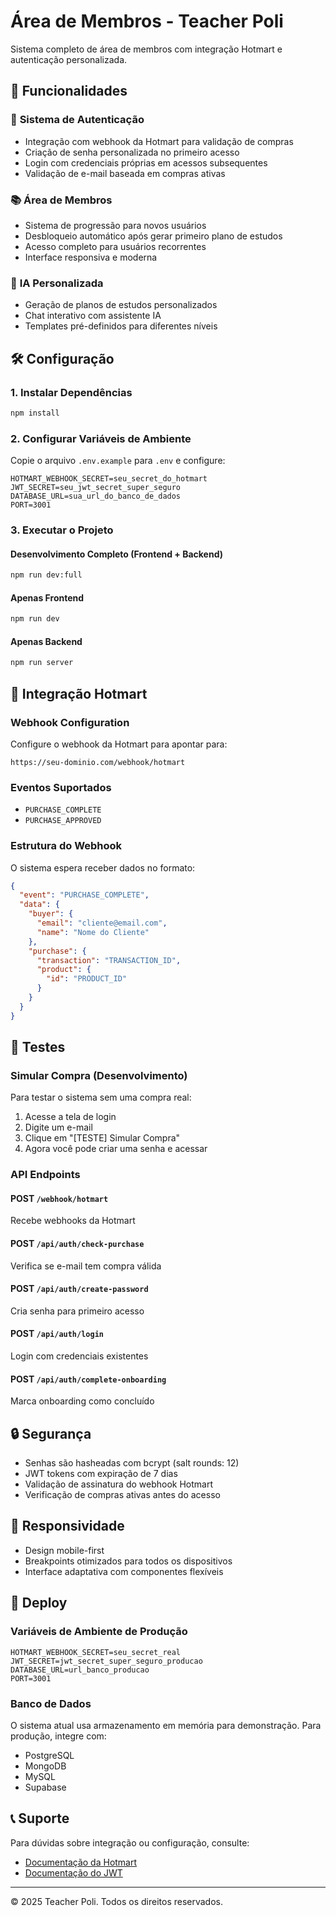# Área de Membros - Teacher Poli

Sistema completo de área de membros com integração Hotmart e autenticação personalizada.

## 🚀 Funcionalidades

### 🔐 **Sistema de Autenticação**
- Integração com webhook da Hotmart para validação de compras
- Criação de senha personalizada no primeiro acesso
- Login com credenciais próprias em acessos subsequentes
- Validação de e-mail baseada em compras ativas

### 📚 **Área de Membros**
- Sistema de progressão para novos usuários
- Desbloqueio automático após gerar primeiro plano de estudos
- Acesso completo para usuários recorrentes
- Interface responsiva e moderna

### 🤖 **IA Personalizada**
- Geração de planos de estudos personalizados
- Chat interativo com assistente IA
- Templates pré-definidos para diferentes níveis

## 🛠️ Configuração

### 1. Instalar Dependências
```bash
npm install
```

### 2. Configurar Variáveis de Ambiente
Copie o arquivo `.env.example` para `.env` e configure:

```env
HOTMART_WEBHOOK_SECRET=seu_secret_do_hotmart
JWT_SECRET=seu_jwt_secret_super_seguro
DATABASE_URL=sua_url_do_banco_de_dados
PORT=3001
```

### 3. Executar o Projeto

#### Desenvolvimento Completo (Frontend + Backend)
```bash
npm run dev:full
```

#### Apenas Frontend
```bash
npm run dev
```

#### Apenas Backend
```bash
npm run server
```

## 🔗 Integração Hotmart

### Webhook Configuration
Configure o webhook da Hotmart para apontar para:
```
https://seu-dominio.com/webhook/hotmart
```

### Eventos Suportados
- `PURCHASE_COMPLETE`
- `PURCHASE_APPROVED`

### Estrutura do Webhook
O sistema espera receber dados no formato:
```json
{
  "event": "PURCHASE_COMPLETE",
  "data": {
    "buyer": {
      "email": "cliente@email.com",
      "name": "Nome do Cliente"
    },
    "purchase": {
      "transaction": "TRANSACTION_ID",
      "product": {
        "id": "PRODUCT_ID"
      }
    }
  }
}
```

## 🧪 Testes

### Simular Compra (Desenvolvimento)
Para testar o sistema sem uma compra real:

1. Acesse a tela de login
2. Digite um e-mail
3. Clique em "[TESTE] Simular Compra"
4. Agora você pode criar uma senha e acessar

### API Endpoints

#### POST `/webhook/hotmart`
Recebe webhooks da Hotmart

#### POST `/api/auth/check-purchase`
Verifica se e-mail tem compra válida

#### POST `/api/auth/create-password`
Cria senha para primeiro acesso

#### POST `/api/auth/login`
Login com credenciais existentes

#### POST `/api/auth/complete-onboarding`
Marca onboarding como concluído

## 🔒 Segurança

- Senhas são hasheadas com bcrypt (salt rounds: 12)
- JWT tokens com expiração de 7 dias
- Validação de assinatura do webhook Hotmart
- Verificação de compras ativas antes do acesso

## 📱 Responsividade

- Design mobile-first
- Breakpoints otimizados para todos os dispositivos
- Interface adaptativa com componentes flexíveis

## 🚀 Deploy

### Variáveis de Ambiente de Produção
```env
HOTMART_WEBHOOK_SECRET=seu_secret_real
JWT_SECRET=jwt_secret_super_seguro_producao
DATABASE_URL=url_banco_producao
PORT=3001
```

### Banco de Dados
O sistema atual usa armazenamento em memória para demonstração. Para produção, integre com:
- PostgreSQL
- MongoDB
- MySQL
- Supabase

## 📞 Suporte

Para dúvidas sobre integração ou configuração, consulte:
- [Documentação da Hotmart](https://developers.hotmart.com/)
- [Documentação do JWT](https://jwt.io/)

---

© 2025 Teacher Poli. Todos os direitos reservados.
